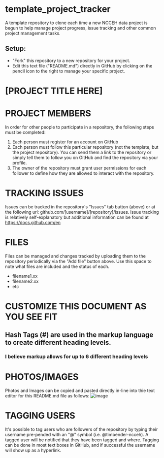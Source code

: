 # template_project_tracker
A template repository to clone each time a new NCCEH data project is begun to help manage project progress, issue tracking and other common project management tasks. 
## Setup: 
* "Fork" this repository to a new repository for your project. 
* Edit this text file ("README.md") directly in GitHub by clicking on the pencil icon to the right to manage your specific project.  
 
# [PROJECT TITLE HERE]

# PROJECT MEMBERS
In order for other people to participate in a repository, the following steps must be completed: 
1. Each person must register for an account on GitHub
2. Each person must follow this particular repository (not the template, but the project repository).  You can send them a link to the repository or simply tell them to follow you on GitHub and find the repository via your profile.
3. The owner of the repository must grant user permissions for each follower to define how they are allowed to interact with the repository.  

# TRACKING ISSUES
Issues can be tracked in the repository's "Issues" tab button (above) or at the following url: github.com/[username]/[repository]/issues.  Issue tracking is relatively self-explanatory but additional information can be found at https://docs.github.com/en

# FILES
Files can be managed and changes tracked by uploading them to the repository periodically via the "Add file" button above.  Use this space to note what files are included and the status of each. 
* filename1.xx
* filename2.xx
* etc

# CUSTOMIZE THIS DOCUMENT AS YOU SEE FIT
## Hash Tags (#) are used in the markup language to create different heading levels. 
### I believe markup allows for up to 6 different heading levels

# PHOTOS/IMAGES
Photos and Images can be copied and pasted directly in-line into thie text editor for this README.md file as follows: ![image](https://github.com/timbender-ncceh/template_project_tracker/assets/105810134/16c6e1ed-2708-416c-a7d7-3e8ffdec9af6)

# TAGGING USERS
It's possible to tag users who are followers of the repository by typing their username pre-pended with an "@" symbol (i.e. @timbender-ncceh).  A tagged user will be notified that they have been tagged and where.  Tagging can be done in most text boxes in GitHub, and if successful the username will show up as a hyperlink. 
